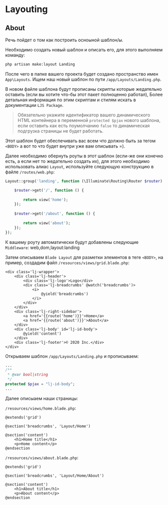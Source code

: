 # Layouting

## About
Речь пойдет о том как построить осноыной шаблон/ы.


Необходимо создать новый шаблон и описать его, для этого выполняем команду:
```bash
php artisan make:layout Landing
```
После чего в папке вашего проекта будет создано пространство имен `App\Layouts`. 
Ищем наш новый шаблон по пути `/app/Layouts/Landing.php`.

В новом файле шаблона будут прописаны скрипты которые жедательно оставить (если вы хотите что-бы этот пакет полноценно работал), Более детальная информация по этим скриптам и стилям искать в документации `LJS Package`.
> Обязательно укажите идентификатор вашего динамического HTML контейнера в переменной `protected $pjax` нового шаблона, если оставить как есть поумолчанию `false` то динамическая подгрузка страницы не будет работать.

Этот шаблон будет обеспечивать вас всем что должно быть за тегом `<BODY>` а вот то что будет внутри уже вам описывать =).

Далее необходимо обернуть роуты в этот шаблон (если-же они конечно есть, а если нет то жедательно создать их), для этого необходимо использовать алиас `Layout`, используйте следующую конструкцию в файле `/routes/web.php`:

```php
Layout::group('landing', function (\Illuminate\Routing\Router $router) {

    $router->get('/', function () {
        
        return view('home');
    });
    
    $router->get('/about', function () {
        
        return view('about');
    });
});
```
К вашему роуту автоматически будут добавлены следующие `Middleware`: web,dom,layout:landing

Затем описываем `Blade Layout` для разметки элементов в теге `<BODY>`, на пример, создадим файл `/resources/views/grid.blade.php`:
```blade
<div class='lj-wrapper'>
    <div class='lj-header'>
        <div class='lj-logo'>Logo</div>
        <div class='lj-breadcrumbs' @watch('breadcrumbs')>
            <i>
                @yield('breadcrumbs')
            </i>
        </div>
    </div>
    <div class='lj-right-sidebar'>
        <a href='{{route('home')}}'>Home</a>
        <a href='{{route('about')}}'>About</a>
    </div>
    <div class='lj-body' id='lj-id-body'>
        @yield('content')
    </div>
    <div class='lj-footer'>© 2020 Inc.</div>
</div>
```
Открываем шаблон `/app/Layouts/Landing.php` и прописываем:
```php
...
/**
 * @var bool|string
 */
protected $pjax = "lj-id-body";
...
```
Далее описыаем наши страницы:

`/resources/views/home.blade.php`:
```blade
@extends('grid')

@section('breadcrumbs', 'Layout/Home')

@section('content')
    <h1>Home title</h1>
    <p>Home content</p>
@endsection
```

`/resources/views/about.blade.php`:
```blade
@extends('grid')

@section('breadcrumbs', 'Layout/Home/About')

@section('content')
    <h1>About title</h1>
    <p>About content</p>
@endsection
```
